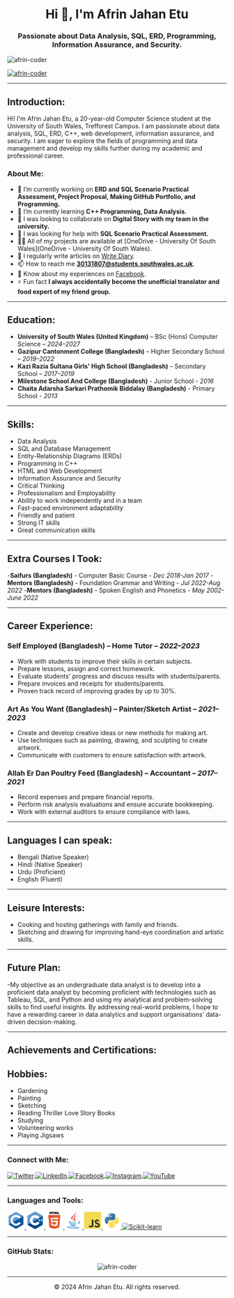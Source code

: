 <div style="background-image: url('![developers-gif-showcase](https://github.com/user-attachments/assets/a000ec89-42ff-4dce-a38d-63433c4b4781)
'); 
            background-size: cover; 
            height: 100vh; 
            display: flex; 
            justify-content: center; 
            align-items: center; 
            color: white; 
            font-family: Arial, sans-serif; 
            text-align: center;">

<h1 align="center">Hi 👋, I'm Afrin Jahan Etu</h1> 
<h3 align="center">Passionate about Data Analysis, SQL, ERD, Programming, Information Assurance, and Security.</h3>

<p align="left"> 
  <img src="https://komarev.com/ghpvc/?username=afrin-coder&label=Profile%20views&color=0e75b6&style=flat" alt="afrin-coder" /> 
</p>

<p align="left"> 
  <a href="https://github.com/ryo-ma/github-profile-trophy">
    <img src="https://github-profile-trophy.vercel.app/?username=afrin-coder" alt="afrin-coder" />
  </a> 
</p>

---

## Introduction:
Hi! I'm Afrin Jahan Etu, a 20-year-old Computer Science student at the University of South Wales, Trefforest Campus. I am passionate about data analysis, SQL, ERD, C++, web development, information assurance, and security. I am eager to explore the fields of programming and data management and develop my skills further during my academic and professional career.


### About Me:
- 🔭 I’m currently working on **ERD and SQL Scenario Practical Assessment, Project Proposal, Making GitHub Portfolio, and Programming.**
- 🌱 I’m currently learning **C++ Programming, Data Analysis.**
- 👯 I was looking to collaborate on **Digital Story with my team in the university.**
- 🤝 I was looking for help with **SQL Scenario Practical Assessment.**
- 👨‍💻 All of my projects are available at [OneDrive - University Of South Wales](OneDrive - University Of South Wales).
- 📝 I regularly write articles on [Write Diary](https://writediary.com/getapp).
- 📫 How to reach me **30131807@students.southwales.ac.uk**.
- 📄 Know about my experiences on [Facebook](https://www.facebook.com/afrajahan.retu/).
- ⚡ Fun fact **I always accidentally become the unofficial translator and food expert of my friend group.**

---

## Education:
- **University of South Wales (United Kingdom)** – BSc (Hons) Computer Science – *2024–2027*
- **Gazipur Cantonment College (Bangladesh)** – Higher Secondary School – *2019–2022*
- **Kazi Razia Sultana Girls' High School (Bangladesh)** – Secondary School – *2017–2019*
- **Milestone School And College (Bangladesh)** - Junior School - *2016*
- **Chaita Adarsha Sarkari Prathomik Biddalay (Bangladesh)** - Primary School - *2013*
  
---

## Skills:
- Data Analysis
- SQL and Database Management
- Entity-Relationship Diagrams (ERDs)
- Programming in C++
- HTML and Web Development
- Information Assurance and Security
- Critical Thinking
- Professionalism and Employability
- Ability to work independently and in a team
- Fast-paced environment adaptability
- Friendly and patient
- Strong IT skills
- Great communication skills

---

## Extra Courses I Took:

-**Saifurs (Bangladesh)** - Computer Basic Course - *Dec 2018-Jan 2017* 
-**Mentors (Bangladesh)** - Foundation Grammar and Writing - *Jul 2022-Aug 2022* 
-**Mentors (Bangladesh)** - Spoken English and Phonetics - *May 2002-June 2022*

---

## Career Experience:

### Self Employed (Bangladesh) – Home Tutor – *2022–2023*
- Work with students to improve their skills in certain subjects.
- Prepare lessons, assign and correct homework.
- Evaluate students' progress and discuss results with students/parents.
- Prepare invoices and receipts for students/parents.
- Proven track record of improving grades by up to 30%.

### Art As You Want (Bangladesh) – Painter/Sketch Artist – *2021–2023*
- Create and develop creative ideas or new methods for making art.
- Use techniques such as painting, drawing, and sculpting to create artwork.
- Communicate with customers to ensure satisfaction with artwork.

### Allah Er Dan Poultry Feed (Bangladesh) – Accountant – *2017–2021*
- Record expenses and prepare financial reports.
- Perform risk analysis evaluations and ensure accurate bookkeeping.
- Work with external auditors to ensure compliance with laws.

---

## Languages I can speak:
- Bengali (Native Speaker)
- Hindi (Native Speaker)
- Urdu (Proficient)
- English (Fluent)

---

## Leisure Interests:
- Cooking and hosting gatherings with family and friends.
- Sketching and drawing for improving hand-eye coordination and artistic skills.
 
---

## Future Plan:
-My objective as an undergraduate data analyst is to develop into a proficient data analyst by becoming proficient with technologies such as Tableau, SQL, and Python and using my analytical and problem-solving skills to find useful insights. By addressing real-world problems, I hope to have a rewarding career in data analytics and support organisations' data-driven decision-making.

---
## Achievements and Certifications:

## Hobbies:
- Gardening
- Painting
- Sketching
- Reading Thriller Love Story Books
- Studying
- Volunteering works
- Playing Jigsaws
 
---

### Connect with Me:
<p align="left">
  <a href="https://twitter.com/afrinj230" target="_blank">
    <img align="center" src="https://raw.githubusercontent.com/rahuldkjain/github-profile-readme-generator/master/src/images/icons/Social/twitter.svg" alt="Twitter" height="30" width="40" />
  </a>
  <a href="https://linkedin.com/in/https://www.linkedin.com/in/november-arora/" target="_blank">
    <img align="center" src="https://raw.githubusercontent.com/rahuldkjain/github-profile-readme-generator/master/src/images/icons/Social/linked-in-alt.svg" alt="LinkedIn" height="30" width="40" />
  </a>
  <a href="https://fb.com/https://www.facebook.com/afrajahan.retu/" target="_blank">
    <img align="center" src="https://raw.githubusercontent.com/rahuldkjain/github-profile-readme-generator/master/src/images/icons/Social/facebook.svg" alt="Facebook" height="30" width="40" />
  </a>
  <a href="https://instagram.com/https://www.instagram.com/afrinjahanetu/" target="_blank">
    <img align="center" src="https://raw.githubusercontent.com/rahuldkjain/github-profile-readme-generator/master/src/images/icons/Social/instagram.svg" alt="Instagram" height="30" width="40" />
  </a>
  <a href="https://www.youtube.com/c/https://www.youtube.com/@novemberarora2121" target="_blank">
    <img align="center" src="https://raw.githubusercontent.com/rahuldkjain/github-profile-readme-generator/master/src/images/icons/Social/youtube.svg" alt="YouTube" height="30" width="40" />
  </a>
</p>

---

### Languages and Tools:
<p align="left"> 
  <a href="https://www.cprogramming.com/" target="_blank" rel="noreferrer"> 
    <img src="https://raw.githubusercontent.com/devicons/devicon/master/icons/c/c-original.svg" alt="C" width="40" height="40"/> 
  </a> 
  <a href="https://www.w3schools.com/cpp/" target="_blank" rel="noreferrer"> 
    <img src="https://raw.githubusercontent.com/devicons/devicon/master/icons/cplusplus/cplusplus-original.svg" alt="C++" width="40" height="40"/> 
  </a> 
  <a href="https://www.w3.org/html/" target="_blank" rel="noreferrer"> 
    <img src="https://raw.githubusercontent.com/devicons/devicon/master/icons/html5/html5-original-wordmark.svg" alt="HTML5" width="40" height="40"/> 
  </a> 
  <a href="https://www.java.com" target="_blank" rel="noreferrer"> 
    <img src="https://raw.githubusercontent.com/devicons/devicon/master/icons/java/java-original.svg" alt="Java" width="40" height="40"/> 
  </a> 
  <a href="https://developer.mozilla.org/en-US/docs/Web/JavaScript" target="_blank" rel="noreferrer"> 
    <img src="https://raw.githubusercontent.com/devicons/devicon/master/icons/javascript/javascript-original.svg" alt="JavaScript" width="40" height="40"/> 
  </a> 
  <a href="https://www.python.org" target="_blank" rel="noreferrer"> 
    <img src="https://raw.githubusercontent.com/devicons/devicon/master/icons/python/python-original.svg" alt="Python" width="40" height="40"/> 
  </a> 
  <a href="https://scikit-learn.org/" target="_blank" rel="noreferrer"> 
    <img src="https://upload.wikimedia.org/wikipedia/commons/0/05/Scikit_learn_logo_small.svg" alt="Scikit-learn" width="40" height="40"/> 
  </a> 
</p>

---

### GitHub Stats:
<p align="center">
  <img src="https://github-readme-stats.vercel.app/api/top-langs?username=afrin-coder&show_icons=true&locale=en&layout=compact" alt="afrin-coder" />
</p>

---

<p align="center">&copy; 2024 Afrin Jahan Etu. All rights reserved.</p>


